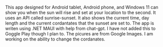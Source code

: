This app designed for Android tablet, Android phone, and Windows 11 can show you when the sun will rise and set at your location to the second.
It uses an API called sunrise-sunset.
It also shows the current time, day length and the current cordantates that the sunset are set to.
The app is writen using .NET MAUI with help from chat-gpt.
I have not added this to Goggle Play though I plan to. The picures are from Google Images.
I am working on the ability to change the cordanates.
